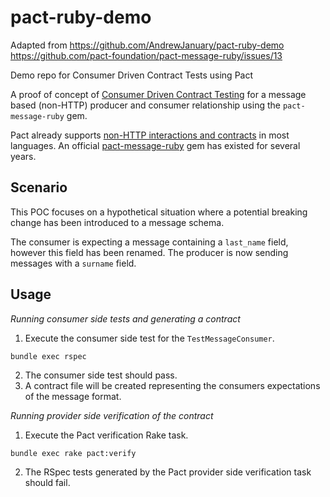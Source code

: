 # pact-ruby-demo

Adapted from https://github.com/AndrewJanuary/pact-ruby-demo
https://github.com/pact-foundation/pact-message-ruby/issues/13

Demo repo for Consumer Driven Contract Tests using Pact

A proof of concept of [Consumer Driven Contract Testing](https://pactflow.io/what-is-consumer-driven-contract-testing/) for a message based (non-HTTP) producer and consumer relationship using the `pact-message-ruby` gem.

Pact already supports [non-HTTP interactions and contracts](https://docs.pact.io/getting_started/how_pact_works#non-http-testing-message-pact) in most languages. An official [pact-message-ruby](https://github.com/pact-foundation/pact-message-ruby) gem has existed for several years.

## Scenario

This POC focuses on a hypothetical situation where a potential breaking change has been introduced to a message schema.

The consumer is expecting a message containing a `last_name` field, however this field has been renamed. The producer is now sending messages with a `surname` field.

## Usage

_Running consumer side tests and generating a contract_

1. Execute the consumer side test for the `TestMessageConsumer`.

`bundle exec rspec`

2. The consumer side test should pass.
3. A contract file will be created representing the consumers expectations of the message format.

_Running provider side verification of the contract_

1. Execute the Pact verification Rake task.

`bundle exec rake pact:verify`

2. The RSpec tests generated by the Pact provider side verification task should fail.
